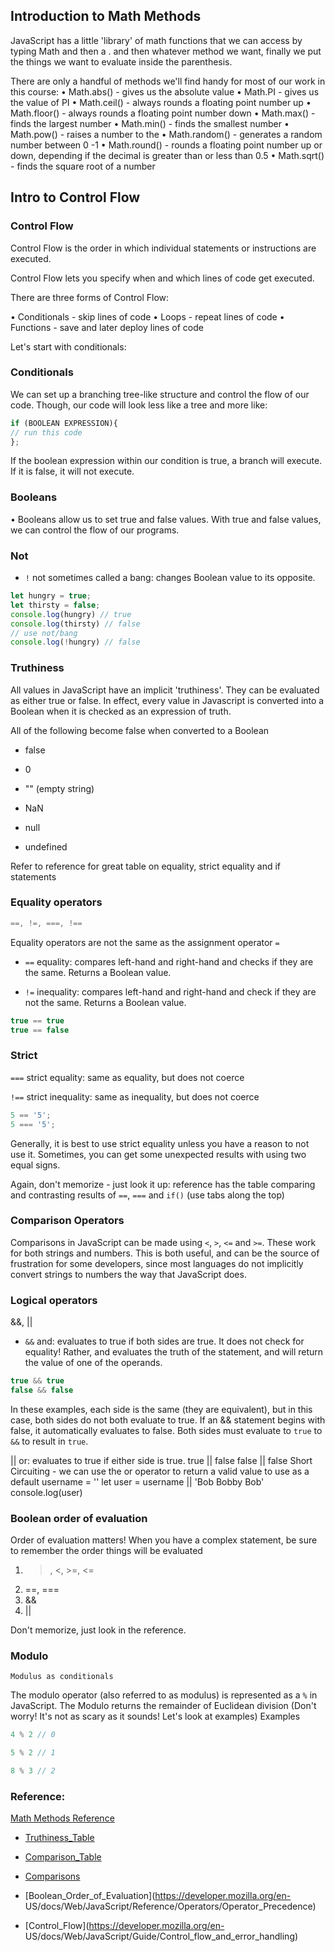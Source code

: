 ## Introduction to Math Methods
JavaScript has a little 'library' of math functions that we can access by typing Math and then a . and then whatever method we want, finally we put the things we want to evaluate inside the parenthesis.

There are only a handful of methods we'll find handy for most of our work in this course:
• Math.abs() - gives us the absolute value
• Math.PI - gives us the value of PI
• Math.ceil() - always rounds a floating point number up
• Math.floor() - always rounds a floating point number down
• Math.max() - finds the largest number
• Math.min() - finds the smallest number
• Math.pow() - raises a number to the
• Math.random() - generates a random number between 0 -1
• Math.round() - rounds a floating point number up or down, depending if the decimal is greater than or less than 0.5
• Math.sqrt() - finds the square root of a number

## Intro to Control Flow

### Control Flow

Control Flow is the order in which individual statements or instructions are executed.

Control Flow lets you specify when and which lines of code get executed.

There are three forms of Control Flow:

• Conditionals - skip lines of code
• Loops - repeat lines of code
• Functions - save and later deploy lines of code

Let's start with conditionals:

### Conditionals
We can set up a branching tree-like structure and control the flow of our code. Though, our code will look less like a tree and more like:

```js
if (BOOLEAN EXPRESSION){
// run this code
};
```

If the boolean expression within our condition is true, a branch will execute. If it is false, it will not execute.

### Booleans

• Booleans allow us to set true and false values. With true and false values, we can control the flow of our programs.

### Not

- `!` not sometimes called a bang: changes Boolean value to its opposite.

```js
let hungry = true;
let thirsty = false;
console.log(hungry) // true
console.log(thirsty) // false
// use not/bang
console.log(!hungry) // false
```
### Truthiness
All values in JavaScript have an implicit 'truthiness'. They can be evaluated as either true or false. In effect, every value in Javascript is converted into a Boolean when it is checked as an expression of truth.

All of the following become false when converted to a Boolean

- false

- 0

- "" (empty string)

- NaN

- null

- undefined

Refer to reference for great table on equality, strict equality and if statements

### Equality operators

```js
==, !=, ===, !==
```

Equality operators are not the same as the assignment operator `=`

- `==` equality: compares left-hand and right-hand and checks if they are the same. Returns a Boolean value.

- `!=` inequality: compares left-hand and right-hand and check if they are not the same. Returns a Boolean value.

```js
true == true
true == false
```

### Strict

`===` strict equality: same as equality, but does not coerce

`!==` strict inequality: same as inequality, but does not coerce
```js
5 == '5';
5 === '5';
```
Generally, it is best to use strict equality unless you have a reason to not use it. Sometimes, you can get some unexpected results with using two equal signs.

Again, don't memorize - just look it up: reference has the table comparing and contrasting results of `==`, `===` and `if()` (use tabs along the top)

### Comparison Operators
Comparisons in JavaScript can be made using `<`, `>`, `<=` and `>=`. These work for both strings and numbers. This is both useful, and can be the source of frustration for some developers, since most languages do not implicitly convert strings to numbers the way that JavaScript does.

### Logical operators

&&, ||

- `&&` and: evaluates to true if both sides are true. It does not check for equality! Rather, and evaluates the truth of the statement, and will return the value of one of the operands.

```js
true && true
false && false
```
In these examples, each side is the same (they are equivalent), but in this case, both sides do not both evaluate to true. If an && statement begins with false, it automatically evaluates to false. Both sides must evaluate to `true` to `&&` to result in `true`.

|| or: evaluates to true if either side is true.
true || false
false || false
Short Circuiting - we can use the or operator to return a valid value to use as a default
username = ''
let user = username || 'Bob Bobby Bob'
console.log(user)

### Boolean order of evaluation
Order of evaluation matters! When you have a complex statement, be sure to remember the order things will be evaluated

1. >, <, >=, <=
2. ==, ===
3. &&
4. ||

Don't memorize, just look in the reference.

### Modulo
`Modulus as conditionals`

The modulo operator (also referred to as modulus) is represented as a `%` in JavaScript. The Modulo returns the remainder of Euclidean division (Don't worry! It's not as scary as it sounds! Let's look at examples)
Examples
```js
4 % 2 // 0

5 % 2 // 1

8 % 3 // 2
```

### Reference:
[Math Methods Reference](https://developer.mozilla.org/en-US/docs/Web/JavaScript/Reference/Global_Objects/Math)

- [Truthiness_Table](https://dorey.github.io/JavaScript-Equality-Table/)

- [Comparison_Table](https://dorey.github.io/JavaScript-Equality-Table/)

- [Comparisons](https://developer.mozilla.org/en-US/docs/Web/JavaScript/Reference/Operators)

- [Boolean_Order_of_Evaluation](https://developer.mozilla.org/en-
US/docs/Web/JavaScript/Reference/Operators/Operator_Precedence)

- [Control_Flow](https://developer.mozilla.org/en-
US/docs/Web/JavaScript/Guide/Control_flow_and_error_handling)